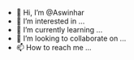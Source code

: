 - 👋 Hi, I’m @Aswinhar
- 👀 I’m interested in ...
- 🌱 I’m currently learning ...
- 💞️ I’m looking to collaborate on ...
- 📫 How to reach me ...

<!---
Aswinhar/Aswinhar is a ✨ special ✨ repository because its `README.md` (this file) appears on your GitHub profile.
You can click the Preview link to take a look at your changes.
--->
